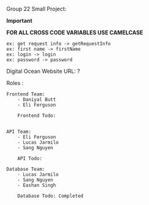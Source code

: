 Group 22 Small Project:

**Important**

**FOR ALL CROSS CODE VARIABLES USE CAMELCASE**

    ex: get request info -> getRequestInfo
    ex: first name -> firstName
    ex: login -> login
    ex: password -> password

Digital Ocean Website URL: ?

Roles :

    Frontend Team:
        - Daniyal Butt
        - Eli Ferguson

        Frontend Todo:


    API Team:
        - Eli Ferguson
        - Lucas Jarmilo
        - Sang Nguyen

        API Todo:

    Database Team:
        - Lucas Jarmilo
        - Sang Nguyen
        - Eashan Singh

        Database Todo: Completed
